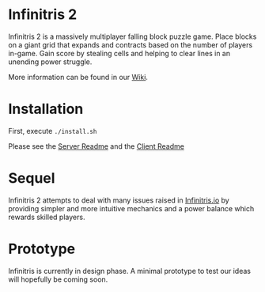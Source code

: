 # Infinitris 2
Infinitris 2 is a massively multiplayer falling block puzzle game. Place blocks on a giant grid that expands and contracts based on the number of players in-game. Gain score by stealing cells and helping to clear lines in an unending power struggle.

More information can be found in our [Wiki](https://github.com/rolznz/infinitris2/wiki/Home).

# Installation
First, execute `./install.sh`

Please see the [Server Readme](server/README.md) and the [Client Readme](client/README.md)

# Sequel
Infinitris 2 attempts to deal with many issues raised in [Infinitris.io](https://github.com/rolznz/infinitris2/wiki/infinitris.io) by providing simpler and more intuitive mechanics and a power balance which rewards skilled players.

# Prototype
Infinitris is currently in design phase. A minimal prototype to test our ideas will hopefully be coming soon.
